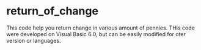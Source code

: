 # return_of_change
This code help you return change in various amount of pennies.
THis code were developed on Visual Basic 6.0, but can be easily modified for oter version or languages.
